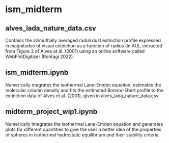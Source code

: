 # ism_midterm

## alves_lada_nature_data.csv
Contains the azimuthally averaged radial dust extinction profile expressed in magnitudes of visual extinction as a function of radius (in AU), extracted from Figure 2 of Alves et al. (2001) using an online software called WebPlotDigitizer (Rohtagi 2022).

## ism_midterm.ipynb
Numerically ntegrates the isothermal Lane-Emden equation, estimates the molecular column density and fits the estimated Bonnor-Ebert profile to the extinction data of Alves et al. (2001), given in alves_lada_nature_data.csv.

## midterm_project_wip1.ipynb
Numerically integrates the isothermal Lane-Emden equation and generates plots for different quantities to give the user a better idea of the properties of spheres in isothermal hydrostatic equilibrium and their stability criteria.
